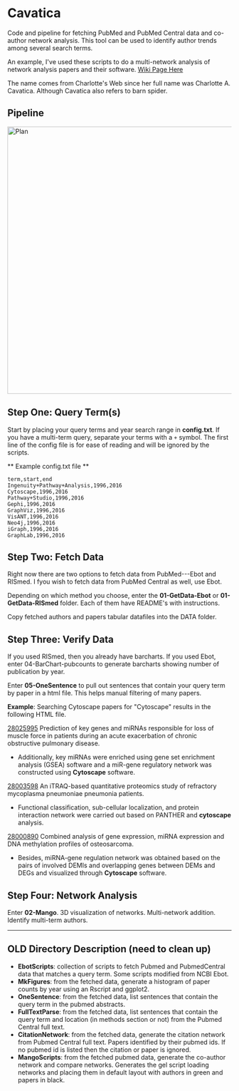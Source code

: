 # Cavatica
Code and pipeline for fetching PubMed and PubMed Central data and co-author network analysis. This tool can be used to identify author trends among several search terms. 

An example, I've used these scripts to do a multi-network analysis of network analysis papers and their software. 
[Wiki Page Here](https://github.com/j23414/cavatica/wiki)

The name comes from Charlotte's Web since her full name was Charlotte A. Cavatica. Although Cavatica also refers to barn spider.

## Pipeline

<img src="https://github.com/j23414/cavatica/blob/master/IMG/plan.png" width="600" alt="Plan">

<!--
[List of Entrez Databases](https://eutils.ncbi.nlm.nih.gov/entrez/eutils/einfo.fcgi)

[EBot](http://www.ncbi.nlm.nih.gov/Class/PowerTools/eutils/ebot/ebot.cgi)
-->

## Step One: Query Term(s)

Start by placing your query terms and year search range in **config.txt**. If you have a multi-term query, separate your terms with a `+` symbol. The first line of the config file is for ease of reading and will be ignored by the scripts.

** Example config.txt file **
```
term,start,end
Ingenuity+Pathway+Analysis,1996,2016
Cytoscape,1996,2016
Pathway+Studio,1996,2016
Gephi,1996,2016
GraphViz,1996,2016
VisANT,1996,2016
Neo4j,1996,2016
iGraph,1996,2016
GraphLab,1996,2016
```

## Step Two: Fetch Data

Right now there are two options to fetch data from PubMed---Ebot and RISmed. I fyou wish to fetch data from PubMed Central as well, use Ebot.

Depending on which method you choose, enter the **01-GetData-Ebot** or **01-GetData-RISmed** folder. Each of them have README's with instructions.

Copy fetched authors and papers tabular datafiles into the DATA folder. 

## Step Three: Verify Data

If you used RISmed, then you already have barcharts. If you used Ebot, enter 04-BarChart-pubcounts to generate barcharts showing number of publication by year.

Enter **05-OneSentence** to pull out sentences that contain your query term by paper in a html file. This helps manual filtering of many papers.

**Example**: Searching Cytoscape papers for "Cytoscape" results in the following HTML file.

<p><a href="http://www.ncbi.nlm.nih.gov/pubmed/?term=28025995">28025995</a> Prediction of key genes and miRNAs responsible for loss of muscle force in patients during an acute exacerbation of chronic obstructive pulmonary disease.<ul><li>Additionally, key miRNAs were enriched using gene set enrichment analysis (GSEA) software and a miR-gene regulatory network was constructed using <b>Cytoscape</b> software. </ul></p><p><a href="http://www.ncbi.nlm.nih.gov/pubmed/?term=28003598">28003598</a> An iTRAQ-based quantitative proteomics study of refractory mycoplasma pneumoniae pneumonia patients.<ul><li>Functional classification, sub-cellular localization, and protein interaction network were carried out based on PANTHER and <b>cytoscape</b> analysis. </ul></p><p><a href="http://www.ncbi.nlm.nih.gov/pubmed/?term=28000890">28000890</a> Combined analysis of gene expression, miRNA expression and DNA methylation profiles of osteosarcoma.<ul><li>Besides, miRNA-gene regulation network was obtained based on the pairs of involved DEMIs and overlapping genes between DEMs and DEGs and visualized through <b>Cytoscape</b> software. </ul></p>

## Step Four: Network Analysis

Enter **02-Mango**. 3D visualization of networks. Multi-network addition. Identify multi-term authors. 

-----

## OLD Directory Description (need to clean up)

* **EbotScripts**: collection of scripts to fetch Pubmed and PubmedCentral data that matches a query term. Some scripts modified from NCBI Ebot.
* **MkFigures**: from the fetched data, generate a histogram of paper counts by year using an Rscript and ggplot2.
* **OneSentence**: from the fetched data, list sentences that contain the query term in the pubmed abstracts.
* **FullTextParse**: from the fetched data, list sentences that contain the query term and location (in methods section or not) from the Pubmed Central full text.
* **CitationNetwork**: from the fetched data, generate the citation network from Pubmed Central full text. Papers identified by their pubmed ids. If no pubmed id is listed then the citation or paper is ignored.
* **MangoScripts**: from the fetched pubmed data, generate the co-author network and compare networks. Generates the gel script loading networks and placing them in default layout with authors in green and papers in black. 
